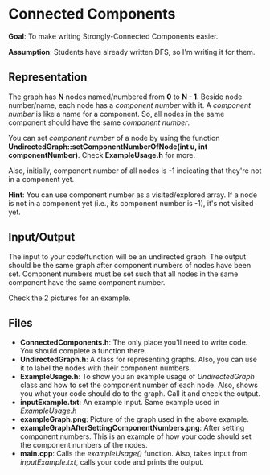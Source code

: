 # Connected Components

**Goal**: To make writing Strongly-Connected Components easier.

**Assumption**: Students have already written DFS, so I'm writing it for them.

## Representation

The graph has **N** nodes named/numbered from **0** to **N - 1**.
Beside node number/name, each node has a *component number* with it. A *component number* is like a name for a component. So, all nodes in the same component should have the same *component number*.

You can set *component number* of a node by using the function **UndirectedGraph::setComponentNumberOfNode(int u, int componentNumber)**. Check **ExampleUsage.h** for more.

Also, initially, component number of all nodes is -1 indicating that they're not in a component yet.

**Hint**: You can use component number as a visited/explored array. If a node is not in a component yet (i.e., its component number is -1), it's not visited yet.

## Input/Output

The input to your code/function will be an undirected graph. The output should be the same graph after component numbers of nodes have been set.
Component numbers must be set such that all nodes in the same component have the same component number.

Check the 2 pictures for an example.

## Files

- **ConnectedComponents.h**: The only place you'll need to write code. You should complete a function there.
- **UndirectedGraph.h**: A class for representing graphs. Also, you can use it to label the nodes with their component numbers.
- **ExampleUsage.h**: To show you an example usage of *UndirectedGraph* class and how to set the component number of each node. Also, shows you what your code should do to the graph. Call it and check the output.
- **inputExample.txt**: An example input. Same example used in *ExampleUsage.h*
- **exampleGraph.png**: Picture of the graph used in the above example.
- **exampleGraphAfterSettingComponentNumbers.png**: After setting component numbers. This is an example of how your code should set the component numbers of the nodes.
- **main.cpp**: Calls the *exampleUsage()* function. Also, takes input from *inputExample.txt*, calls your code and prints the output.
